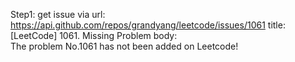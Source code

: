 Step1: get issue via url: https://api.github.com/repos/grandyang/leetcode/issues/1061 
 title:[LeetCode] 1061. Missing Problem 
 body:  
 The problem No.1061 has not been added on Leetcode!